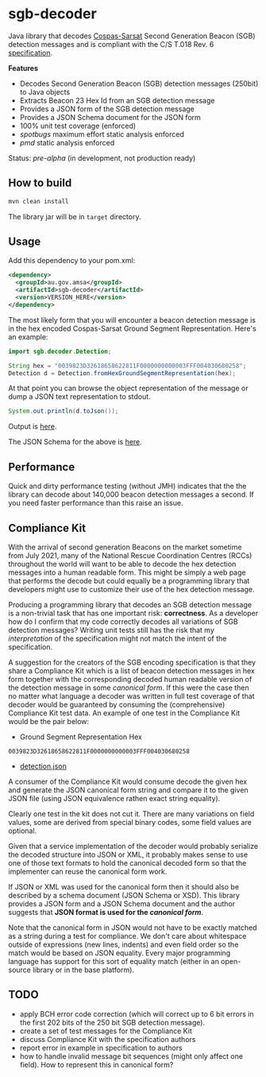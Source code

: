 # sgb-decoder
Java library that decodes [Cospas-Sarsat](https://en.wikipedia.org/wiki/International_Cospas-Sarsat_Programme) Second Generation Beacon (SGB) detection messages and is compliant with the C/S T.018 Rev. 6 [specification](https://vnmcc.vishipel.vn/images/uploads/attach/T018-MAY-2020.pdf).

**Features**

* Decodes Second Generation Beacon (SGB) detection messages (250bit) to Java objects
* Extracts Beacon 23 Hex Id from an SGB detection message
* Provides a JSON form of the SGB detection message
* Provides a JSON Schema document for the JSON form
* 100% unit test coverage (enforced)
* *spotbugs* maximum effort static analysis enforced 
* *pmd* static analysis enforced 

Status: *pre-alpha* (in development, not production ready)

## How to build
```bash
mvn clean install
```
The library jar will be in `target` directory.

## Usage

Add this dependency to your pom.xml:

```xml
<dependency>
  <groupId>au.gov.amsa</groupId>
  <artifactId>sgb-decoder</artifactId>
  <version>VERSION_HERE</version>
</dependency>
```

The most likely form that you will encounter a beacon detection message is in the hex encoded Cospas-Sarsat Ground Segment Representation. Here's an example:

```java
import sgb.decoder.Detection;

String hex = "0039823D32618658622811F0000000000003FFF004030680258";
Detection d = Detection.fromHexGroundSegmentRepresentation(hex);
``` 
At that point you can browse the object representation of the message or dump a JSON text representation to stdout.

```java
System.out.println(d.toJson());
```
Output is [here](src/docs/detection.json).

The JSON Schema for the above is [here](src/main/json-schema/schema.json).

## Performance
Quick and dirty performance testing (without JMH) indicates that the the library can decode about 140,000 beacon detection messages a second. If you need faster performance than this raise an issue.

## Compliance Kit
With the arrival of second generation Beacons on the market sometime from July 2021, many of the National Rescue Coordination Centres (RCCs) throughout the world will want to be able to decode the hex detection messages into a human readable form. This might be simply a web page that performs the decode but could equally be a programming library that developers might use to customize their use of the hex detection message.

Producing a programming library that decodes an SGB detection message is a non-trivial task that has one important risk: **correctness**. As a developer how do I confirm that my code correctly decodes all variations of SGB detection messages? Writing unit tests still has the risk that my *interpretation* of the specification might not match the intent of the specification.

A suggestion for the creators of the SGB encoding specification is that they share a Compliance Kit which is a list of beacon detection messages in hex form together with the corresponding decoded human readable version of the detection message in some *canonical form*. If this were the case then no matter what language a decoder was written in full test coverage of that decoder would be guaranteed by consuming the (comprehensive) Compliance Kit test data. An example of one test in the Compliance Kit would be the pair below:

* Ground Segment Representation Hex
```
0039823D32618658622811F0000000000003FFF004030680258
```

* [detection.json](src/docs/detection.json)

A consumer of the Compliance Kit would consume decode the given hex and generate the JSON canonical form string and compare it to the given JSON file (using JSON equivalence rathen exact string equality).

Clearly one test in the kit does not cut it. There are many variations on field values, some are derived from special binary codes, some field values are optional.

Given that a service implementation of the decoder would probably serialize the decoded structure into JSON or XML, it probably makes sense to use one of those text formats to hold the canonical decoded form so that the implementer can reuse the canonical form work.

If JSON or XML was used for the canonical form then it should also be described by a schema document (JSON Schema or XSD). This library provides a JSON form and a JSON Schema document and the author suggests that **JSON format is used for the *canonical form***. 

Note that the canonical form in JSON would not have to be exactly matched as a string during a test for compliance. We don't care about whitespace outside of expressions (new lines, indents) and even field order so the match would be based on JSON equality. Every major programming language has support for this sort of equality match (either in an open-source library or in the base platform).

## TODO
* apply BCH error code correction (which will correct up to 6 bit errors in the first 202 bits of the 250 bit SGB detection message).
* create a set of test messages for the Compliance Kit
* discuss Compliance Kit with the specification authors
* report error in example in specification to authors
* how to handle invalid message bit sequences (might only affect one field). How to represent this in canonical form?
